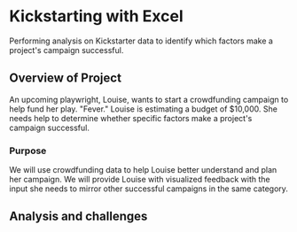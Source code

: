 # Kickstarting with Excel
Performing analysis on Kickstarter data to identify which factors make a project's campaign successful.
## Overview of Project
An upcoming playwright, Louise, wants to start a crowdfunding campaign to help fund her play. "Fever." Louise is estimating a budget of $10,000. She needs help to determine whether specific factors make a project's campaign successful.
### Purpose
We will use crowdfunding data to help Louise better understand and plan her campaign. We will provide Louise with visualized feedback with the input she needs to mirror other successful campaigns in the same category.
## Analysis and challenges
